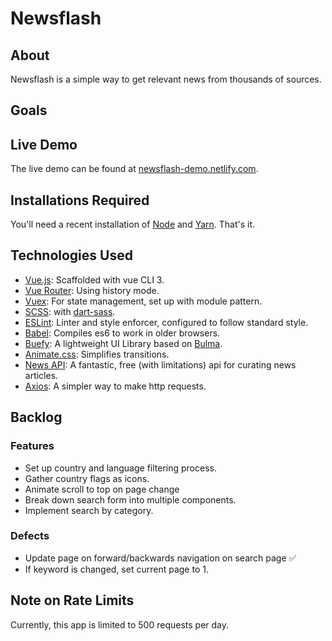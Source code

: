 # Newsflash

## About
Newsflash is a simple way to get relevant news from thousands of sources.

## Goals


## Live Demo
The live demo can be found at [newsflash-demo.netlify.com](https://newsflash-demo.netlify.com/).

## Installations Required
You'll need a recent installation of [Node](https://nodejs.org/en/) and [Yarn](https://yarnpkg.com/). That's it.

## Technologies Used
- [Vue.js](https://vuejs.org/): Scaffolded with vue CLI 3.
- [Vue Router](https://router.vuejs.org/): Using history mode.
- [Vuex](https://vuex.vuejs.org/): For state management, set up with module pattern.
- [SCSS](https://sass-lang.com/documentation/syntax): with [dart-sass](https://sass-lang.com/dart-sass).
- [ESLint](https://eslint.org/): Linter and style enforcer, configured to follow standard style.
- [Babel](https://babeljs.io/): Compiles es6 to work in older browsers.
- [Buefy](https://buefy.org/): A lightweight UI Library based on [Bulma](https://bulma.io/).
- [Animate.css](https://daneden.github.io/animate.css/): Simplifies transitions.
- [News API](https://newsapi.org/): A fantastic, free (with limitations) api for curating news articles. 
- [Axios](https://www.npmjs.com/package/axios): A simpler way to make http requests. 

## Backlog

### Features
- Set up country and language filtering process.
- Gather country flags as icons.
- Animate scroll to top on page change
- Break down search form into multiple components.
- Implement search by category.

### Defects
- Update page on forward/backwards navigation on search page ✅
- If keyword is changed, set current page to 1. 

## Note on Rate Limits
Currently, this app is limited to 500 requests per day. 
